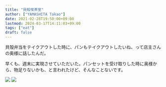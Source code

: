 ```yaml
---
title: "貝殻喫茶室"
author: ["YAMASHITA Takao"]
date: 2021-02-28T19:50:00+09:00
lastmod: 2024-03-17T14:11:03+09:00
tags: ["eat"]
draft: false
---
```


貝殻弁当をテイクアウトした時に、パンもテイクアウトしたいね、って店主さんの奥様に話したんだ。

早くも、週末に実現させていただいた。パンセットを受け取りした時に奥様から、物足りないかも、と言われたけど、そんなことないです。

![](/images/kaigara-01.jpeg)
![](/images/kaigara-02.jpeg)
